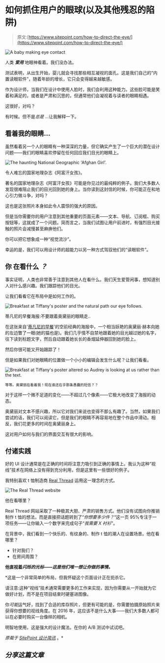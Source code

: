 # 如何抓住用户的眼球(以及其他残忍的陷阱)

> 原文:[https://www.sitepoint.com/how-to-direct-the-eye/](https://www.sitepoint.com/how-to-direct-the-eye/)

![A baby making eye contact](../Images/757372f805aad0c41c908b5d732fe8f2.png)

人类 ***爱用*** 地眼神看着。我们没办法。

测试表明，从出生开始，婴儿就会寻找那些相互凝视的面孔。这是我们自己的“内置读眼软件”，随着年龄的增长，它只会变得越来越敏感。

作为设计师，当我们在设计中使用人脸时，我们会利用这种能力。这些脸可能是笑着和满足的，或者是严肃和沉思的，但通常他们会凝视着与读者的眼睛相遇。

这很好，对吗？

有时候。但不是*总是* …让我解释一下。

## 看着我的眼睛…

虽然看着另一个人的眼睛有一种深深的力量，但它确实产生了一个巨大的潜在设计问题——我们的眼睛喜欢停留在任何回应我们目光的眼睛上。

![The haunting National Geographic 'Afghan Girl'. ](../Images/3bf10b25cd7048961a404e2025c3cc65.png)

令人难忘的国家地理杂志《阿富汗女孩》。

著名的国家地理杂志《阿富汗女孩》可能是你见过的最纯粹的例子。我们大多数人发现很难阻止我们的目光回到她的身上。当你读到这封信的时候，你可能正在和地心引力做斗争，对吗？

这也是这张照片本身如此令人震惊的强大的原因。

但是当你需要你的用户注意到其他重要的页面元素——文本、导航、订阅框、购买按钮等，这就成了一个问题。简而言之，当我们试图让用户前进时，有强烈目光接触的照片会减慢甚至麻痹他们。

你可以把它想象成一种“视觉流沙”。

幸运的是，我们可以用设计师的超能力以另一种方式驾驭他们的“读眼软件”。

## 你 在看什么 ***？*** 

事实证明，人类也非常善于注意到其他人在看什么。我们天生爱管闲事，想知道别人对什么感兴趣。我们跟踪他们的目光。

让我们看看它在布局中是如何工作的。

![Breakfast at Tiffany's poster and the natural path our eye follows.](../Images/7ef40748413f027e4e23823c346f1cbf.png)

蒂凡尼的早餐海报:不要跟着奥黛丽的眼睛走..

在这张来自'[蒂凡尼的早餐](https://en.wikipedia.org/wiki/Breakfast_at_Tiffany%27s_%28film%29)'的空前经典的海报中，一个相当妖艳的奥黛丽·赫本向她的左边瞥了一眼(她的猫也是)。我们几乎情不自禁地跟着她的目光越过她的名字，往下读到标题文字，然后自动跟着她长长的香烟延伸器回到她的脸上。

然后你很可能又开始跟踪了！

但是如果我们对她眼睛的位置做一个小小的编辑会发生什么呢？让我们看看。

![Breakfast at Tiffany's poster altered so Audrey is looking at us rather than the text.](../Images/ccafcaacf460c1432514d9873d320e11.png)

<small>等等。奥黛丽在看着我！现在谁还在乎那条愚蠢的短信？？</small>

对于这样一个微不足道的变化——不超过几个像素——它极大地改变了海报的动态。

奥黛丽对文本不感兴趣，所以它对我们来说也变得不那么有趣了。当然，如果我们尝试的话，我们可以阅读它，但是我们的眼睛不再容易地在整个作品中滑动。相反，我们花更多的时间在奥黛丽身上。

这对用户如何与我们的界面交互有很大的影响。

## 付诸实践

好的 UI 设计通常是在正确的时间将注意力吸引到正确的事情上。我认为这种“视线”技术在网络上没有得到充分利用，但是这里有一些很好的例子。

我特别喜欢 t 恤制造商 [Real Thread](https://www.realthread.com/) 运用这一理念的方式。

![The Real Thread website](../Images/0e592af2027b90a5e9d378aac059d595.png)

他在看哪里？

Real Thread 网站采取了一种极其大胆、严肃的销售方式。他们没有试图向你推销制作 t 恤的想法，而是直接把话题转到了“*你想要多少件？*“这一页 95%专注于一项任务——让你输入一个数字来完成句子“*我需要 X 衬衫*”。

在背景中，我们看到一个快乐的、有纹身的、制作 t 恤的潮人在设置场景。他在看哪里？

*   针对我们？
*   在房间周围？

**他直视着*闪烁的光标——这是他们唯一想让你做的事情。***

 *这是一个非常简单的布局，但我怀疑这个页面设计正在扼杀它。

请注意:这种“视线”技术通常需要更多的工作来实现，因为你需要从一开始就为它做好计划，而不是在项目结束时硬塞进图像。

你*可能*运气好，找到了合适的库存照片，但更有可能的是，你需要拍摄原始照片来获得你想要的视线角度。在 2016 年，这应该不是什么大事——我们大多数人都可以在必要时购买一台像样的相机。

明智地使用，这是强大的设计魔法。在你的 A/B 测试中试试吧。

*原载于 [SitePoint 设计简讯](https://www.sitepoint.com/newsletter/)* 。* 

## *分享这篇文章*